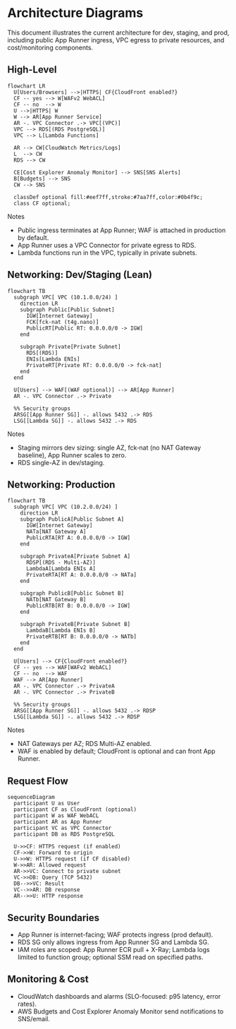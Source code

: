 # Architecture Diagrams

This document illustrates the current architecture for dev, staging, and prod, including public App Runner ingress, VPC egress to private resources, and cost/monitoring components.

## High-Level

```mermaid
flowchart LR
  U[Users/Browsers] -->|HTTPS| CF{CloudFront enabled?}
  CF -- yes --> W[WAFv2 WebACL]
  CF -- no  --> W
  U -->|HTTPS| W
  W --> AR[App Runner Service]
  AR -. VPC Connector .-> VPC[(VPC)]
  VPC --> RDS[(RDS PostgreSQL)]
  VPC --> L[Lambda Functions]

  AR --> CW[CloudWatch Metrics/Logs]
  L  --> CW
  RDS --> CW

  CE[Cost Explorer Anomaly Monitor] --> SNS[SNS Alerts]
  B[Budgets] --> SNS
  CW --> SNS

  classDef optional fill:#eef7ff,stroke:#7aa7ff,color:#0b4f9c;
  class CF optional;
```

Notes

- Public ingress terminates at App Runner; WAF is attached in production by default.
- App Runner uses a VPC Connector for private egress to RDS.
- Lambda functions run in the VPC, typically in private subnets.

## Networking: Dev/Staging (Lean)

```mermaid
flowchart TB
  subgraph VPC[ VPC (10.1.0.0/24) ]
    direction LR
    subgraph Public[Public Subnet]
      IGW[Internet Gateway]
      FCK[fck-nat (t4g.nano)]
      PublicRT[Public RT: 0.0.0.0/0 -> IGW]
    end

    subgraph Private[Private Subnet]
      RDS[(RDS)]
      ENIs[Lambda ENIs]
      PrivateRT[Private RT: 0.0.0.0/0 -> fck-nat]
    end
  end

  U[Users] --> WAF[(WAF optional)] --> AR[App Runner]
  AR -. VPC Connector .-> Private

  %% Security groups
  ARSG[[App Runner SG]] -. allows 5432 .-> RDS
  LSG[[Lambda SG]] -. allows 5432 .-> RDS
```

Notes

- Staging mirrors dev sizing: single AZ, fck‑nat (no NAT Gateway baseline), App Runner scales to zero.
- RDS single-AZ in dev/staging.

## Networking: Production

```mermaid
flowchart TB
  subgraph VPC[ VPC (10.2.0.0/24) ]
    direction LR
    subgraph PublicA[Public Subnet A]
      IGW[Internet Gateway]
      NATa[NAT Gateway A]
      PublicRTA[RT A: 0.0.0.0/0 -> IGW]
    end

    subgraph PrivateA[Private Subnet A]
      RDSP[(RDS - Multi-AZ)]
      LambdaA[Lambda ENIs A]
      PrivateRTA[RT A: 0.0.0.0/0 -> NATa]
    end

    subgraph PublicB[Public Subnet B]
      NATb[NAT Gateway B]
      PublicRTB[RT B: 0.0.0.0/0 -> IGW]
    end

    subgraph PrivateB[Private Subnet B]
      LambdaB[Lambda ENIs B]
      PrivateRTB[RT B: 0.0.0.0/0 -> NATb]
    end
  end

  U[Users] --> CF{CloudFront enabled?}
  CF -- yes --> WAF[WAFv2 WebACL]
  CF -- no  --> WAF
  WAF --> AR[App Runner]
  AR -. VPC Connector .-> PrivateA
  AR -. VPC Connector .-> PrivateB

  %% Security groups
  ARSG[[App Runner SG]] -. allows 5432 .-> RDSP
  LSG[[Lambda SG]] -. allows 5432 .-> RDSP
```

Notes

- NAT Gateways per AZ; RDS Multi-AZ enabled.
- WAF is enabled by default; CloudFront is optional and can front App Runner.

## Request Flow

```mermaid
sequenceDiagram
  participant U as User
  participant CF as CloudFront (optional)
  participant W as WAF WebACL
  participant AR as App Runner
  participant VC as VPC Connector
  participant DB as RDS PostgreSQL

  U->>CF: HTTPS request (if enabled)
  CF->>W: Forward to origin
  U->>W: HTTPS request (if CF disabled)
  W->>AR: Allowed request
  AR->>VC: Connect to private subnet
  VC->>DB: Query (TCP 5432)
  DB-->>VC: Result
  VC-->>AR: DB response
  AR-->>U: HTTP response
```

## Security Boundaries

- App Runner is internet-facing; WAF protects ingress (prod default).
- RDS SG only allows ingress from App Runner SG and Lambda SG.
- IAM roles are scoped: App Runner ECR pull + X-Ray; Lambda logs limited to function group; optional SSM read on specified paths.

## Monitoring & Cost

- CloudWatch dashboards and alarms (SLO-focused: p95 latency, error rates).
- AWS Budgets and Cost Explorer Anomaly Monitor send notifications to SNS/email.
